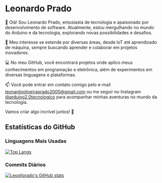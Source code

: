 # Leonardo Prado

👋 Olá! Sou Leonardo Prado, entusiasta de tecnologia e apaixonado por desenvolvimento de software. Atualmente, estou mergulhando no mundo do Arduino e da tecnologia, explorando novas possibilidades e desafios.

🧠 Meu interesse se estende por diversas áreas, desde IoT até aprendizado de máquina, sempre buscando aprender e colaborar em projetos inovadores.

💻 No meu GitHub, você encontrará projetos onde aplico meus conhecimentos em programação e eletrônica, além de experimentos em diversas linguagens e plataformas.

📫 Você pode entrar em contato comigo pelo e-mail leonardooliveiraprado2005@gmail.com ou me seguir no Instagram [@arduino2.0tecnologico](https://www.instagram.com/arduino2.0tecnologico?igsh=cXk2NWFvejgxY3Zt) para acompanhar minhas aventuras no mundo da tecnologia.

Vamos criar algo incrível juntos! 🚀

## Estatísticas do GitHub

### Linguagens Mais Usadas

[![Top Langs](https://github-readme-stats.vercel.app/api/top-langs/?username=Leooliprado&layout=compact&hide=java,html&langs_count=10)](https://github.com/Leooliprado)

### Commits Diários

[![Leooliprado's GitHub stats](https://github-readme-stats.vercel.app/api?username=Leooliprado&show_icons=true)](https://github.com/Leooliprado)

